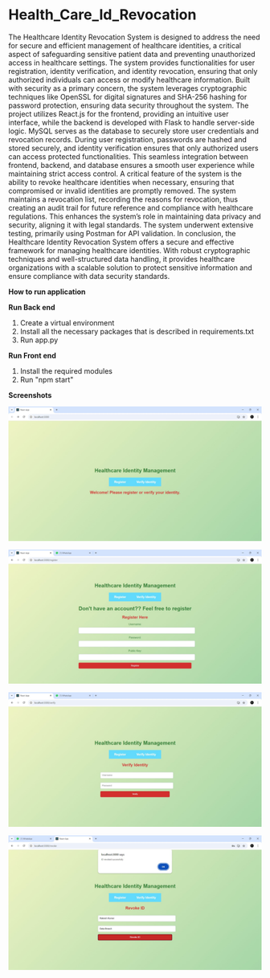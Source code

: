 # Health_Care_Id_Revocation

The Healthcare Identity Revocation System is designed to address the need for secure and efficient management of healthcare identities, a critical aspect of safeguarding sensitive patient data and preventing unauthorized access in healthcare settings. The system provides functionalities for user registration, identity verification, and identity revocation, ensuring that only authorized individuals can access or modify healthcare information. Built with security as a primary concern, the system leverages cryptographic techniques like OpenSSL for digital signatures and SHA-256 hashing for password protection, ensuring data security throughout the system.
The project utilizes React.js for the frontend, providing an intuitive user interface, while the backend is developed with Flask to handle server-side logic. MySQL serves as the database to securely store user credentials and revocation records. During user registration, passwords are hashed and stored securely, and identity verification ensures that only authorized users can access protected functionalities. This seamless integration between frontend, backend, and database ensures a smooth user experience while maintaining strict access control.
A critical feature of the system is the ability to revoke healthcare identities when necessary, ensuring that compromised or invalid identities are promptly removed. The system maintains a revocation list, recording the reasons for revocation, thus creating an audit trail for future reference and compliance with healthcare regulations. This enhances the system’s role in maintaining data privacy and security, aligning it with legal standards. The system underwent extensive testing, primarily using Postman for API validation. 
In conclusion, the Healthcare Identity Revocation System offers a secure and effective framework for managing healthcare identities. With robust cryptographic techniques and well-structured data handling, it provides healthcare organizations with a scalable solution to protect sensitive information and ensure compliance with data security standards.

**How to run application**

**Run Back end**

1. Create a virtual environment
2. Install all the necessary packages that is described in requirements.txt
3. Run app.py

**Run Front end**

1. Install the required modules
2. Run "npm start"

**Screenshots**

![alt text](image-1.png)

![alt text](image-2.png)

![alt text](image-3.png)

![alt text](image-4.png)

